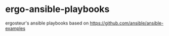 # ergo-ansible-playbooks
ergosteur's ansible playbooks
based on https://github.com/ansible/ansible-examples

